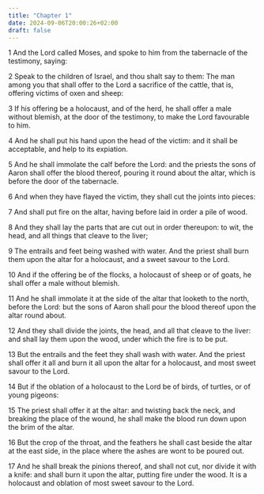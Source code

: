 ```yaml
---
title: "Chapter 1"
date: 2024-09-06T20:00:26+02:00
draft: false
---
```



1 And the Lord called Moses, and spoke to him from the tabernacle of the testimony, saying:

2 Speak to the children of Israel, and thou shalt say to them: The man among you that shall offer to the Lord a sacrifice of the cattle, that is, offering victims of oxen and sheep:

3 If his offering be a holocaust, and of the herd, he shall offer a male without blemish, at the door of the testimony, to make the Lord favourable to him.

4 And he shall put his hand upon the head of the victim: and it shall be acceptable, and help to its expiation.

5 And he shall immolate the calf before the Lord: and the priests the sons of Aaron shall offer the blood thereof, pouring it round about the altar, which is before the door of the tabernacle.

6 And when they have flayed the victim, they shall cut the joints into pieces:

7 And shall put fire on the altar, having before laid in order a pile of wood.

8 And they shall lay the parts that are cut out in order thereupon: to wit, the head, and all things that cleave to the liver;

9 The entrails and feet being washed with water. And the priest shall burn them upon the altar for a holocaust, and a sweet savour to the Lord.

10 And if the offering be of the flocks, a holocaust of sheep or of goats, he shall offer a male without blemish.

11 And he shall immolate it at the side of the altar that looketh to the north, before the Lord: but the sons of Aaron shall pour the blood thereof upon the altar round about.

12 And they shall divide the joints, the head, and all that cleave to the liver: and shall lay them upon the wood, under which the fire is to be put.

13 But the entrails and the feet they shall wash with water. And the priest shall offer it all and burn it all upon the altar for a holocaust, and most sweet savour to the Lord.

14 But if the oblation of a holocaust to the Lord be of birds, of turtles, or of young pigeons:

15 The priest shall offer it at the altar: and twisting back the neck, and breaking the place of the wound, he shall make the blood run down upon the brim of the altar.

16 But the crop of the throat, and the feathers he shall cast beside the altar at the east side, in the place where the ashes are wont to be poured out.

17 And he shall break the pinions thereof, and shall not cut, nor divide it with a knife: and shall burn it upon the altar, putting fire under the wood. It is a holocaust and oblation of most sweet savour to the Lord.


